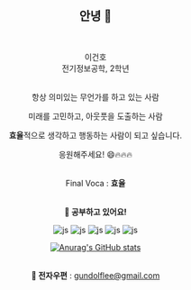<div align = "center">
  <h2>안녕 👋</h2>
 
  <br>

  이건호
  <br>
  전기정보공학, 2학년
  <br>
  <br>
  

  항상 의미있는 무언가를 하고 있는 사람
  <br>

  미래를 고민하고, 아웃풋을 도출하는 사람
  <br>

  <b>효율</b>적으로 생각하고 행동하는 사람이 되고 싶습니다.
  <br>

  응원해주세요! 😄🔥🔥🔥
  <br>
  <br>

  Final Voca : <b>효율</b>
  <br>
  <br>

  <b>👀 공부하고 있어요!</b>

  ![js](https://img.shields.io/badge/JavaScript-F7DF1E?style=for-the-badge&logo=JavaScript&logoColor=white)
  ![js](https://img.shields.io/badge/Python-3776AB?style=for-the-badge&logo=python&logoColor=white)
  ![js](https://img.shields.io/badge/C%2B%2B-00599C?style=for-the-badge&logo=c%2B%2B&logoColor=white)
  ![js](https://img.shields.io/badge/Markdown-000000?style=for-the-badge&logo=markdown&logoColor=white)
  ![js](https://img.shields.io/badge/R-276DC3?style=for-the-badge&logo=r&logoColor=white)
  <br>

  [![Anurag's GitHub stats](https://github-readme-stats.vercel.app/api?username=gundolflee)](https://github.com/anuraghazra/github-readme-stats)
  <br>
  <br>

  <b>📧 전자우편</b> : gundolflee@gmail.com
</div>
